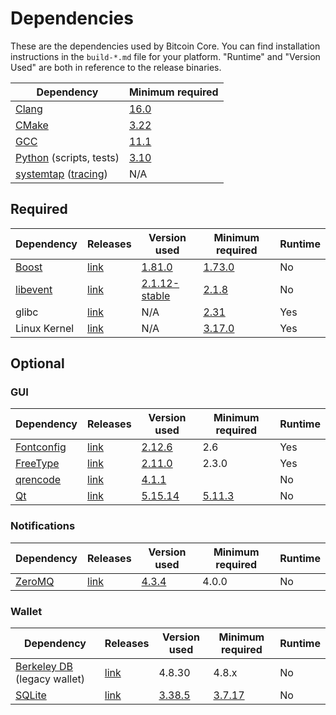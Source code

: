 # Dependencies

These are the dependencies used by Bitcoin Core.
You can find installation instructions in the `build-*.md` file for your platform.
"Runtime" and "Version Used" are both in reference to the release binaries.

| Dependency | Minimum required |
| --- | --- |
| [Clang](https://clang.llvm.org) | [16.0](https://github.com/novacoin/novacoin/pull/30263) |
| [CMake](https://cmake.org/) | [3.22](https://github.com/novacoin/novacoin/pull/30454) |
| [GCC](https://gcc.gnu.org) | [11.1](https://github.com/novacoin/novacoin/pull/29091) |
| [Python](https://www.python.org) (scripts, tests) | [3.10](https://github.com/novacoin/novacoin/pull/30527) |
| [systemtap](https://sourceware.org/systemtap/) ([tracing](tracing.md))| N/A |

## Required

| Dependency | Releases | Version used | Minimum required | Runtime |
| --- | --- | --- | --- | --- |
| [Boost](../depends/packages/boost.mk) | [link](https://www.boost.org/users/download/) | [1.81.0](https://github.com/novacoin/novacoin/pull/26557) | [1.73.0](https://github.com/novacoin/novacoin/pull/29066) | No |
| [libevent](../depends/packages/libevent.mk) | [link](https://github.com/libevent/libevent/releases) | [2.1.12-stable](https://github.com/novacoin/novacoin/pull/21991) | [2.1.8](https://github.com/novacoin/novacoin/pull/24681) | No |
| glibc | [link](https://www.gnu.org/software/libc/) | N/A | [2.31](https://github.com/novacoin/novacoin/pull/29987) | Yes |
| Linux Kernel | [link](https://www.kernel.org/) | N/A | [3.17.0](https://github.com/novacoin/novacoin/pull/27699) | Yes |

## Optional

### GUI
| Dependency | Releases | Version used | Minimum required | Runtime |
| --- | --- | --- | --- | --- |
| [Fontconfig](../depends/packages/fontconfig.mk) | [link](https://www.freedesktop.org/wiki/Software/fontconfig/) | [2.12.6](https://github.com/novacoin/novacoin/pull/23495) | 2.6 | Yes |
| [FreeType](../depends/packages/freetype.mk) | [link](https://freetype.org) | [2.11.0](https://github.com/novacoin/novacoin/commit/01544dd78ccc0b0474571da854e27adef97137fb) | 2.3.0 | Yes |
| [qrencode](../depends/packages/qrencode.mk) | [link](https://fukuchi.org/works/qrencode/) | [4.1.1](https://github.com/novacoin/novacoin/pull/27312) | | No |
| [Qt](../depends/packages/qt.mk) | [link](https://download.qt.io/official_releases/qt/) | [5.15.14](https://github.com/novacoin/novacoin/pull/30198) | [5.11.3](https://github.com/novacoin/novacoin/pull/24132) | No |

### Notifications
| Dependency | Releases | Version used | Minimum required | Runtime |
| --- | --- | --- | --- | --- |
| [ZeroMQ](../depends/packages/zeromq.mk) | [link](https://github.com/zeromq/libzmq/releases) | [4.3.4](https://github.com/novacoin/novacoin/pull/23956) | 4.0.0 | No |

### Wallet
| Dependency | Releases | Version used | Minimum required | Runtime |
| --- | --- | --- | --- | --- |
| [Berkeley DB](../depends/packages/bdb.mk) (legacy wallet) | [link](https://www.oracle.com/technetwork/database/database-technologies/berkeleydb/downloads/index.html) | 4.8.30 | 4.8.x | No |
| [SQLite](../depends/packages/sqlite.mk) | [link](https://sqlite.org) | [3.38.5](https://github.com/novacoin/novacoin/pull/25378) | [3.7.17](https://github.com/novacoin/novacoin/pull/19077) | No |
